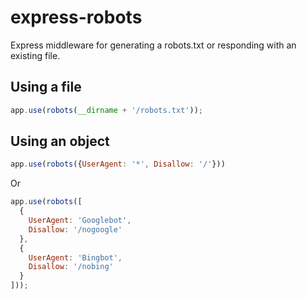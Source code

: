 # express-robots

Express middleware for generating a robots.txt or responding with an existing file.

## Using a file

```javascript
app.use(robots(__dirname + '/robots.txt'));
```

## Using an object

```javascript
app.use(robots({UserAgent: '*', Disallow: '/'}))
```

Or

```javascript
app.use(robots([
  {
    UserAgent: 'Googlebot',
    Disallow: '/nogoogle'
  },
  {
    UserAgent: 'Bingbot',
    Disallow: '/nobing'
  }
]));
```